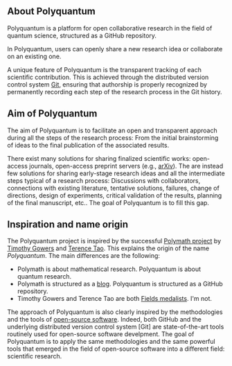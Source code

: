 ## About Polyquantum
Polyquantum is a platform for open collaborative research in the field of quantum science, structured as a GitHub repository. 

In Polyquantum, users can openly share a new research idea or collaborate on an existing one. 

A unique feature of Polyquantum is the transparent tracking of each scientific contribution. This is achieved through the distributed version control system [Git](https://en.wikipedia.org/wiki/Git), ensuring that authorship is properly recognized by permanently recording each step of the research process in the Git history. 

## Aim of Polyquantum
The aim of Polyquantum is to facilitate an open and transparent approach during all the steps of the research process: From the initial brainstorming of ideas to the final publication of the associated results.

There exist many solutions for sharing finalized scientific works: open-access journals, open-access preprint servers (e.g., [arXiv](https://en.wikipedia.org/wiki/ArXiv)).
The are instead few solutions for sharing early-stage research ideas and all the intermediate steps typical of a research process: Discussions with collaborators, connections with existing literature, tentative solutions, failures, change of directions, design of experiments, critical validation of the results, planning of the final manuscript, etc.. The goal of Polyquantum is to fill this gap.

## Inspiration and name origin
The Polyquantum project is inspired by the successful [Polymath project](https://en.wikipedia.org/wiki/Polymath_Project) by  [Timothy Gowers](https://en.wikipedia.org/wiki/Timothy_Gowers) and [Terence Tao](https://en.wikipedia.org/wiki/Terence_Tao). This explains the origin of the name _Polyquantum_. 
The main differences are the following:
 - Polymath is about mathematical research. Polyquantum is about quantum research.
 - Polymath is structured as a [blog](https://polymathprojects.org/). Polyquantum is structured as a GitHub repository.
 - Timothy Gowers and Terence Tao are both [Fields medalists](https://en.wikipedia.org/wiki/Fields_Medal). I'm not.

The approach of Polyquantum is also clearly inspired by the methodologies and the tools of [open-source software](https://en.wikipedia.org/wiki/Open-source_software).
Indeed, both GitHub and the underlying distributed version control system [Git] are state-of-the-art tools routinely used for open-source software develpment.
The goal of Polyquantum is to apply the same methodologies and the same powerful tools that emerged in the field of open-source software into a different field: scientific research.
